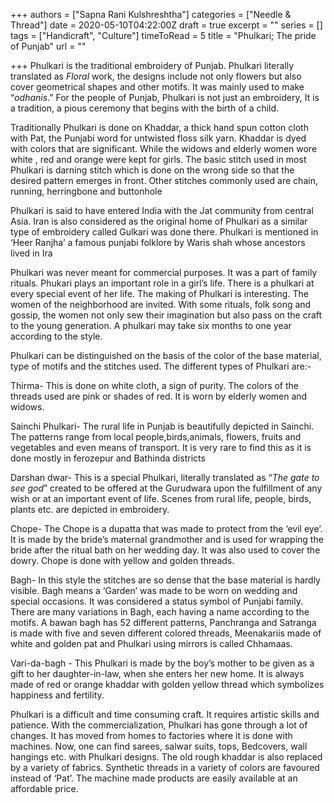 +++
authors = ["Sapna Rani Kulshreshtha"]
categories = ["Needle & Thread"]
date = 2020-05-10T04:22:00Z
draft = true
excerpt = ""
series = []
tags = ["Handicraft", "Culture"]
timeToRead = 5
title = "Phulkari; The pride of Punjab"
url = ""

+++
Phulkari is the traditional embroidery of Punjab. Phulkari literally translated as _Floral_ work, the designs include not only flowers but also cover geometrical shapes and other motifs. It was mainly used to make “_odhanis_.” For the people of Punjab, Phulkari is not just an embroidery, It is a tradition, a pious ceremony that begins with the birth of a child.

Traditionally Phulkari is done on Khaddar, a thick hand spun cotton cloth with Pat, the Punjabi word for untwisted floss silk yarn. Khaddar is dyed with colors that are significant. While the widows and elderly women wore white , red and orange were kept for girls. The basic stitch used in most Phulkari is darning stitch which is done on the wrong side so that the desired pattern emerges in front. Other stitches commonly used are chain, running, herringbone and buttonhole

Phulkari is said to have entered India with the Jat community from central Asia. Iran is also considered as the original home of Phulkari as a similar type of embroidery called Gulkari was done there. Phulkari is mentioned in ‘Heer Ranjha’ a famous punjabi folklore by Waris shah whose ancestors lived in Ira

Phulkari was never meant for commercial purposes. It was a part of family rituals. Phukari plays an important role in a girl’s life. There is a phulkari at every special event of her life. The making of Phulkari is interesting. The women of the neighborhood are invited. With some rituals, folk song and gossip, the women not only sew their imagination but also pass on the craft to the young generation. A phulkari may take six months to one year according to the style.

Phulkari can be distinguished on the basis of the color of the base material, type of motifs and the stitches used. The different types of Phulkari are:-

Thirma- This is done on white cloth, a sign of purity. The colors of the threads used are pink or shades of red. It is worn by elderly women and widows.

Sainchi Phulkari- The rural life in Punjab is beautifully depicted in Sainchi. The patterns range from local people,birds,animals, flowers, fruits and vegetables and even means of transport. It is very rare to find this as it is done mostly in ferozepur and Bathinda districts

Darshan dwar- This is a special Phulkari, literally translated as “_The gate to see god_” created to be offered at the Gurudwara upon the fulfillment of any wish or at an important event of life. Scenes from rural life, people, birds, plants etc. are depicted in embroidery.

Chope- The Chope is a dupatta that was made to protect from the ‘evil eye’. It is made by the bride’s maternal grandmother and is used for wrapping the bride after the ritual bath on her wedding day. It was also used to cover the dowry. Chope is done with yellow and golden threads.

Bagh- In this style the stitches are so dense that the base material is hardly visible. Bagh means a ‘Garden’ was made to be worn on wedding and special occasions. It was considered a status symbol of Punjabi family. There are many variations in Bagh, each having a name according to the motifs. A bawan bagh has 52 different patterns, Panchranga and Satranga is made with five and  seven different colored threads, Meenakariis made of white and golden pat and Phulkari using mirrors is called Chhamaas.

Vari-da-bagh - This Phulkari is made by the boy’s mother to be given as a gift to her daughter-in-law, when she enters her new home. It is always made of red or orange khaddar with golden yellow thread which symbolizes happiness and fertility.

Phulkari is a difficult and time consuming craft. It requires artistic skills and patience. With the commercialization, Phulkari has gone through a lot of changes. It has moved from homes to factories where it is done with machines. Now, one can find sarees, salwar suits, tops, Bedcovers, wall hangings etc. with Phulkari designs. The old rough khaddar is also replaced by a variety of fabrics. Synthetic threads in a variety of colors are favoured instead of ‘Pat’. The machine made products are easily available at an affordable price.